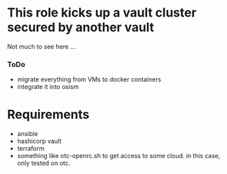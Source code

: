# This role kicks up a vault cluster secured by another vault

Not much to see here ...

### ToDo

- migrate everything from VMs to docker containers
- integrate it into osism

# Requirements

- ansible
- hashicorp vault
- terraform
- something like otc-openrc.sh to get access to some cloud. in this case, only tested on otc.
